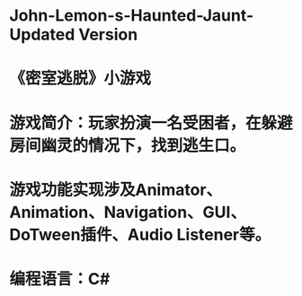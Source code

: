 # John-Lemon-s-Haunted-Jaunt-Updated Version 
# 《密室逃脱》小游戏
# 游戏简介：玩家扮演一名受困者，在躲避房间幽灵的情况下，找到逃生口。
# 游戏功能实现涉及Animator、Animation、Navigation、GUI、DoTween插件、Audio Listener等。
# 编程语言：C# 
